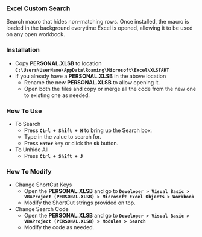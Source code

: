 ### Excel Custom Search

Search macro that hides non-matching rows. Once installed, the macro is loaded in the background everytime Excel is opened, allowing it to be used on any open workbook. 

### Installation
* Copy **PERSONAL.XLSB** to location **`C:\Users\UserName\AppData\Roaming\Microsoft\Excel\XLSTART`**
* If you already have a **PERSONAL.XLSB** in the above location
	* Rename the new **PERSONAL.XLSB** to allow opening it.
	* Open both the files and copy or merge all the code from the new one to existing one as needed.

### How To Use
* To Search
	* Press **`Ctrl + Shift + H`** to bring up the Search box.
	* Type in the value to search for.
	* Press **`Enter`** key or click the **`Ok`** button.
* To Unhide All
	* Press **`Ctrl + Shift + J`**

### How To Modify
* Change ShortCut Keys
	* Open the **PERSONAL.XLSB** and go to **`Developer > Visual Basic > VBAProject (PERSONAL.XLSB) > Microsoft Excel Objects > Workbook`**
	* Modify the ShortCut strings provided on top.
* Change Search Code
	* Open the **PERSONAL.XLSB** and go to **`Developer > Visual Basic > VBAProject (PERSONAL.XLSB) > Modules > Search`**
	* Modify the code as needed.
